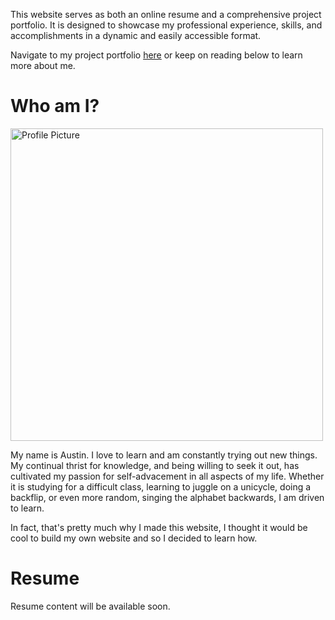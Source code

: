 This website serves as both an online resume and a comprehensive project portfolio. It is designed to showcase my professional experience, skills, and accomplishments in a dynamic and easily accessible format.

Navigate to my project portfolio [here](./project-portfolio-home.html) or keep on reading below to learn more about me.

# Who am I?

<img src="Image/profile.jpg" alt="Profile Picture" width="500" height="500">

My name is Austin. I love to learn and am constantly trying out new things. My continual thrist for knowledge, and being willing to seek it out, has cultivated my passion for self-advacement in all aspects of my life. Whether it is studying for a difficult class, learning to juggle on a unicycle, doing a backflip, or even more random, singing the alphabet backwards, I am driven to learn. 

In fact, that's pretty much why I made this website, I thought it would be cool to build my own website and so I decided to learn how.
<!-- Add in that I am a hard worker and work very hard. -->

# Resume

Resume content will be available soon.
<!-- I am currently pursuing a degree in Mechanical Engineering with a minor in Computer Science at Brigham Young University.  -->
<!-- Design this part around my current resume, reference project portfolio for engineering experience -->